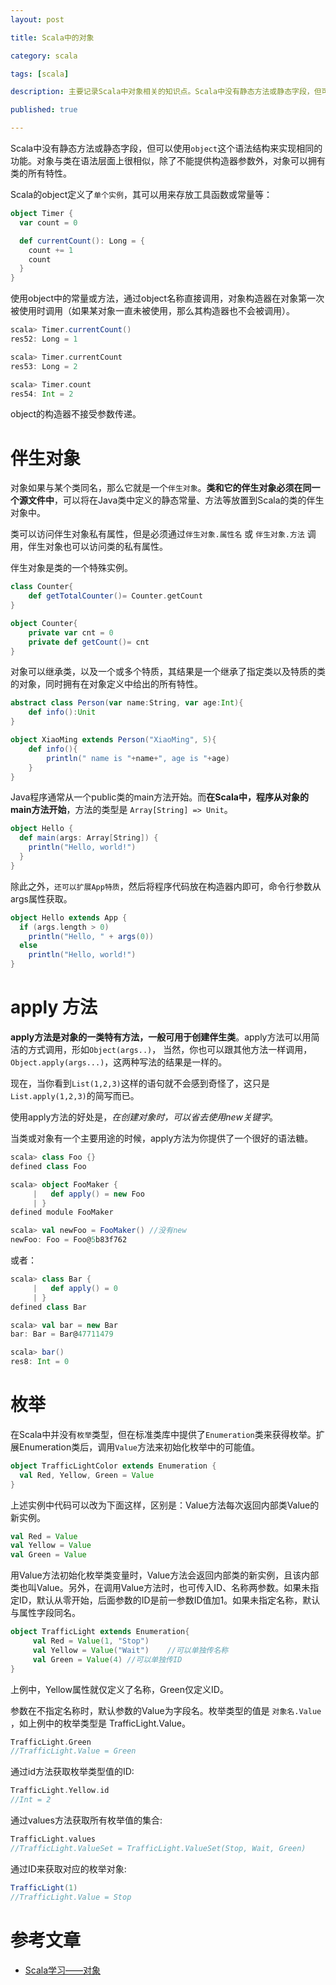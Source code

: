 ```yaml
---
layout: post

title: Scala中的对象

category: scala

tags: [scala]

description: 主要记录Scala中对象相关的知识点。Scala中没有静态方法或静态字段，但可以使用object这个语法结构来实现相同的功能。对象与类在语法层面上很相似，除了不能提供构造器参数外，对象可以拥有类的所有特性。

published: true

---
```


Scala中没有静态方法或静态字段，但可以使用`object`这个语法结构来实现相同的功能。对象与类在语法层面上很相似，除了不能提供构造器参数外，对象可以拥有类的所有特性。

Scala的object定义了`单个实例`，其可以用来存放工具函数或常量等：

~~~scala
object Timer {
  var count = 0

  def currentCount(): Long = {
    count += 1
    count
  }
}
~~~

使用object中的常量或方法，通过object名称直接调用，对象构造器在对象第一次被使用时调用（如果某对象一直未被使用，那么其构造器也不会被调用）。

~~~scala
scala> Timer.currentCount()
res52: Long = 1

scala> Timer.currentCount
res53: Long = 2

scala> Timer.count
res54: Int = 2
~~~

object的构造器不接受参数传递。

# 伴生对象

对象如果与某个类同名，那么它就是一个`伴生对象`。**类和它的伴生对象必须在同一个源文件中**，可以将在Java类中定义的静态常量、方法等放置到Scala的类的伴生对象中。

类可以访问伴生对象私有属性，但是必须通过`伴生对象.属性名` 或 `伴生对象.方法` 调用，伴生对象也可以访问类的私有属性。

伴生对象是类的一个特殊实例。

~~~scala
class Counter{
    def getTotalCounter()= Counter.getCount
}

object Counter{
    private var cnt = 0
    private def getCount()= cnt
}
~~~

对象可以继承类，以及一个或多个特质，其结果是一个继承了指定类以及特质的类的对象，同时拥有在对象定义中给出的所有特性。

~~~scala
abstract class Person(var name:String, var age:Int){
    def info():Unit
}

object XiaoMing extends Person("XiaoMing", 5){
    def info(){
        println(" name is "+name+", age is "+age)
    }
}
~~~

Java程序通常从一个public类的main方法开始。而**在Scala中，程序从对象的main方法开始**，方法的类型是 `Array[String] => Unit`。

~~~scala
object Hello {
  def main(args: Array[String]) {
    println("Hello, world!")
  }
}
~~~

除此之外，`还可以扩展App特质`，然后将程序代码放在构造器内即可，命令行参数从args属性获取。

~~~scala
object Hello extends App {
  if (args.length > 0)
    println("Hello, " + args(0))
  else
    println("Hello, world!")
}
~~~

# apply 方法

**apply方法是对象的一类特有方法，一般可用于创建伴生类**。apply方法可以用简洁的方式调用，形如`Object(args..)`， 当然，你也可以跟其他方法一样调用，`Object.apply(args...)`，这两种写法的结果是一样的。

现在，当你看到`List(1,2,3)`这样的语句就不会感到奇怪了，这只是`List.apply(1,2,3)`的简写而已。

使用apply方法的好处是，*在创建对象时，可以省去使用new关键字*。

当类或对象有一个主要用途的时候，apply方法为你提供了一个很好的语法糖。

~~~scala
scala> class Foo {}
defined class Foo

scala> object FooMaker {
     |   def apply() = new Foo
     | }
defined module FooMaker

scala> val newFoo = FooMaker() //没有new
newFoo: Foo = Foo@5b83f762
~~~

或者：

~~~scala
scala> class Bar {
     |   def apply() = 0
     | }
defined class Bar

scala> val bar = new Bar
bar: Bar = Bar@47711479

scala> bar()
res8: Int = 0
~~~

# 枚举

在Scala中并没有`枚举`类型，但在标准类库中提供了`Enumeration`类来获得枚举。扩展Enumeration类后，调用`Value`方法来初始化枚举中的可能值。

~~~scala
object TrafficLightColor extends Enumeration {
  val Red, Yellow, Green = Value
}
~~~

上述实例中代码可以改为下面这样，区别是：Value方法每次返回内部类Value的新实例。

~~~scala
val Red = Value
val Yellow = Value
val Green = Value
~~~

用Value方法初始化枚举类变量时，Value方法会返回内部类的新实例，且该内部类也叫Value。另外，在调用Value方法时，也可传入ID、名称两参数。如果未指定ID，默认从零开始，后面参数的ID是前一参数ID值加1。如果未指定名称，默认与属性字段同名。

~~~scala
object TrafficLight extends Enumeration{
     val Red = Value(1, "Stop")
     val Yellow = Value("Wait")    //可以单独传名称
     val Green = Value(4) //可以单独传ID
}
~~~

上例中，Yellow属性就仅定义了名称，Green仅定义ID。

参数在不指定名称时，默认参数的Value为字段名。枚举类型的值是 `对象名.Value` ，如上例中的枚举类型是 TrafficLight.Value。

~~~scala
TrafficLight.Green
//TrafficLight.Value = Green
~~~

通过id方法获取枚举类型值的ID:

~~~scala
TrafficLight.Yellow.id
//Int = 2
~~~

通过values方法获取所有枚举值的集合:

~~~scala
TrafficLight.values
//TrafficLight.ValueSet = TrafficLight.ValueSet(Stop, Wait, Green)
~~~

通过ID来获取对应的枚举对象:

~~~scala
TrafficLight(1)
//TrafficLight.Value = Stop
~~~

# 参考文章

- [Scala学习——对象](http://nerd-is.in/2013-08/scala-learning-objects/)
